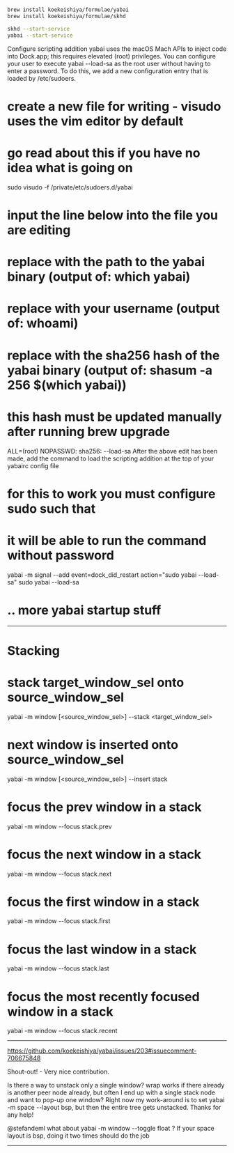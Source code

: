 #

```sh
brew install koekeishiya/formulae/yabai
brew install koekeishiya/formulae/skhd

skhd --start-service
yabai --start-service

```

Configure scripting addition
yabai uses the macOS Mach APIs to inject code into Dock.app; this requires elevated (root) privileges. You can configure your user to execute yabai --load-sa as the root user without having to enter a password. To do this, we add a new configuration entry that is loaded by /etc/sudoers.

# create a new file for writing - visudo uses the vim editor by default

# go read about this if you have no idea what is going on

sudo visudo -f /private/etc/sudoers.d/yabai

# input the line below into the file you are editing

# replace <yabai> with the path to the yabai binary (output of: which yabai)

# replace <user> with your username (output of: whoami)

# replace <hash> with the sha256 hash of the yabai binary (output of: shasum -a 256 $(which yabai))

# this hash must be updated manually after running brew upgrade

<user> ALL=(root) NOPASSWD: sha256:<hash> <yabai> --load-sa
After the above edit has been made, add the command to load the scripting addition at the top of your yabairc config file

# for this to work you must configure sudo such that

# it will be able to run the command without password

yabai -m signal --add event=dock_did_restart action="sudo yabai --load-sa"
sudo yabai --load-sa

# .. more yabai startup stuff


---

# Stacking

# stack target_window_sel onto source_window_sel
yabai -m window [<source_window_sel>] --stack <target_window_sel>

# next window is inserted onto source_window_sel
yabai -m window [<source_window_sel>] --insert stack

# focus the prev window in a stack
yabai -m window --focus stack.prev

# focus the next window in a stack
yabai -m window --focus stack.next

# focus the first window in a stack
yabai -m window --focus stack.first

# focus the last window in a stack
yabai -m window --focus stack.last

# focus the most recently focused window in a stack
yabai -m window --focus stack.recent


---

https://github.com/koekeishiya/yabai/issues/203#issuecomment-706675848

Shout-out! - Very nice contribution.

Is there a way to unstack only a single window?
wrap works if there already is another peer node already, but often I end up with a single stack node and want to pop-up one window?
Right now my work-around is to set yabai -m space --layout bsp, but then the entire tree gets unstacked.
Thanks for any help!

@stefandeml what about yabai -m window --toggle float ? If your space layout is bsp, doing it two times should do the job

---